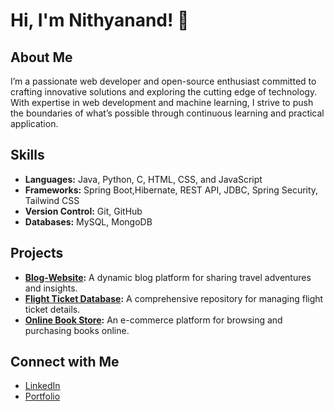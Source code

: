 # Hi, I'm Nithyanand! 👋

## About Me
I’m a passionate web developer and open-source enthusiast committed to crafting innovative solutions and exploring the cutting edge of technology. With expertise in web development and machine learning, I strive to push the boundaries of what’s possible through continuous learning and practical application.

## Skills
- **Languages:** Java, Python, C, HTML, CSS, and JavaScript
- **Frameworks:** Spring Boot,Hibernate, REST API, JDBC, Spring Security, Tailwind CSS
- **Version Control:** Git, GitHub
- **Databases:** MySQL, MongoDB

## Projects
- **[Blog-Website](https://github.com/Nithyanandb/WeBlog):** A dynamic blog platform for sharing travel adventures and insights.
- **[Flight Ticket Database](https://github.com/Nithyanandb/Flight_Ticket_Database):** A comprehensive repository for managing flight ticket details.
- **[Online Book Store](https://github.com/Nithyanandb/Online-Book-Store):** An e-commerce platform for browsing and purchasing books online.

## Connect with Me
- [LinkedIn](https://www.linkedin.com/in/nithyanand-b-6aa0a2220)
- [Portfolio](https://nithyanandb.github.io/portfolio.github.io/)
